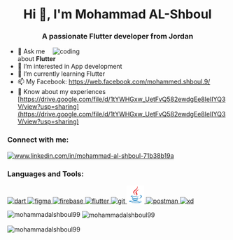 <h1 align="center">Hi 👋, I'm Mohammad AL-Shboul</h1>
<h3 align="center">A passionate Flutter developer from Jordan</h3>

<img align="right" alt="coding" width="400" src="https://th.bing.com/th/id/OIP.wNGxHlTCsH9zU90WDouoDQHaFj?w=258&h=194&c=7&r=0&o=5&dpr=1.3&pid=1.7"/>





- 💬 Ask me about **Flutter**
-  👀 I’m interested in App development
- 🌱 I’m currently learning Flutter
- 📫 My Facebook: https://web.facebook.com/mohammed.shboul.9/
- 📄 Know about my experiences [https://drive.google.com/file/d/1tYWHGxw_UetFvQ582ewdgEe8leIIYQ3V/view?usp=sharing](https://drive.google.com/file/d/1tYWHGxw_UetFvQ582ewdgEe8leIIYQ3V/view?usp=sharing)


<h3 align="left">Connect with me:</h3>
<p align="left">
<a href="https://linkedin.com/in/www.linkedin.com/in/mohammad-al-shboul-71b38b19a" target="blank"><img align="center" src="https://raw.githubusercontent.com/rahuldkjain/github-profile-readme-generator/master/src/images/icons/Social/linked-in-alt.svg" alt="www.linkedin.com/in/mohammad-al-shboul-71b38b19a" height="30" width="40" /></a>
</p>

<h3 align="left">Languages and Tools:</h3>
<p align="left"> <a href="https://dart.dev" target="_blank" rel="noreferrer"> <img src="https://www.vectorlogo.zone/logos/dartlang/dartlang-icon.svg" alt="dart" width="40" height="40"/> </a> <a href="https://www.figma.com/" target="_blank" rel="noreferrer"> <img src="https://www.vectorlogo.zone/logos/figma/figma-icon.svg" alt="figma" width="40" height="40"/> </a> <a href="https://firebase.google.com/" target="_blank" rel="noreferrer"> <img src="https://www.vectorlogo.zone/logos/firebase/firebase-icon.svg" alt="firebase" width="40" height="40"/> </a> <a href="https://flutter.dev" target="_blank" rel="noreferrer"> <img src="https://www.vectorlogo.zone/logos/flutterio/flutterio-icon.svg" alt="flutter" width="40" height="40"/> </a> <a href="https://git-scm.com/" target="_blank" rel="noreferrer"> <img src="https://www.vectorlogo.zone/logos/git-scm/git-scm-icon.svg" alt="git" width="40" height="40"/> </a> <a href="https://www.java.com" target="_blank" rel="noreferrer"> <img src="https://raw.githubusercontent.com/devicons/devicon/master/icons/java/java-original.svg" alt="java" width="40" height="40"/> </a> <a href="https://postman.com" target="_blank" rel="noreferrer"> <img src="https://www.vectorlogo.zone/logos/getpostman/getpostman-icon.svg" alt="postman" width="40" height="40"/> </a> <a href="https://www.adobe.com/products/xd.html" target="_blank" rel="noreferrer"> <img src="https://cdn.worldvectorlogo.com/logos/adobe-xd.svg" alt="xd" width="40" height="40"/> </a> </p>

<p><img align="left" src="https://github-readme-stats.vercel.app/api/top-langs?username=mohammadalshboul99&show_icons=true&locale=en&layout=compact" alt="mohammadalshboul99" /></p>

<p>&nbsp;<img align="center" src="https://github-readme-stats.vercel.app/api?username=mohammadalshboul99&show_icons=true&locale=en" alt="mohammadalshboul99" /></p>

<p><img align="center" src="https://github-readme-streak-stats.herokuapp.com/?user=mohammadalshboul99&" alt="mohammadalshboul99" /></p>
